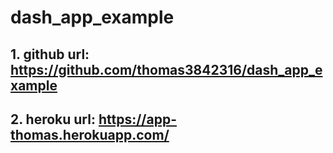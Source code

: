 # dash_app_example
## 1. github url: https://github.com/thomas3842316/dash_app_example
## 2. heroku url: https://app-thomas.herokuapp.com/
